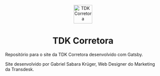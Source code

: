 <p align="center">
  <a href="http://www.tdkcorretora.com.br">
    <img alt="TDK Corretora" src="http://www.tdkcorretora.com.br/assets/img/tdk_favicon.png" width="60" />
  </a>
</p>
<h1 align="center">
  TDK Corretora
</h1>

Repositório para o site da TDK Corretora desenvolvido com Gatsby.

Site desenvolvido por Gabriel Sabara Krüger, Web Designer do Marketing da Transdesk.